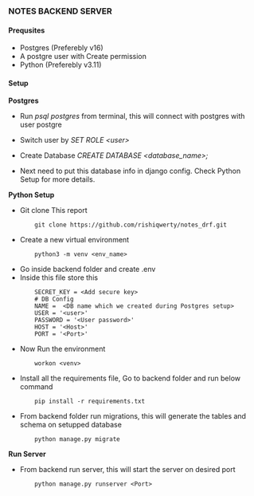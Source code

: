 ### NOTES BACKEND SERVER

#### Prequsites
- Postgres (Preferebly v16)
- A postgre user with Create permission
- Python (Preferebly v3.11)

#### Setup
**Postgres**  
- Run *psql postgres* from terminal, this will connect with postgres with user postgre

- Switch user by *SET ROLE \<user>* 
- Create Database *CREATE DATABASE \<database_name>;*

- Next need to put this database info in django config. Check Python Setup for more details.

**Python Setup**
- Git clone This report
    ```
        git clone https://github.com/rishiqwerty/notes_drf.git
    ```
- Create a new virtual environment
    ```
        python3 -m venv <env_name>
    ```
- Go inside backend folder and create .env
- Inside this file store this
    ```
        SECRET_KEY = <Add secure key>
        # DB Config
        NAME =  <DB name which we created during Postgres setup>
        USER = '<user>'
        PASSWORD = '<User password>'
        HOST = '<Host>'
        PORT = '<Port>'
    ```
- Now Run the environment
    ```
        workon <venv>
    ```
- Install all the requirements file, Go to backend folder and run below command
    ```
        pip install -r requirements.txt
    ```
- From backend folder run migrations, this will generate the tables and schema on setupped database
    ```
        python manage.py migrate
    ```

**Run Server**
- From backend run server, this will start the server on desired port
    ```
        python manage.py runserver <Port>
    ```